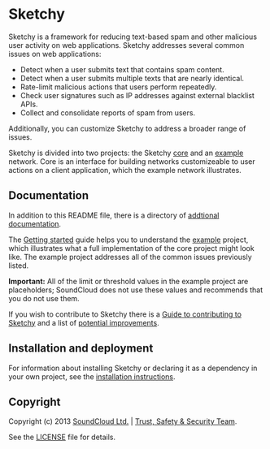 # Sketchy

Sketchy is a framework for reducing text-based spam and other malicious user
activity on web applications. Sketchy addresses several common issues on web
applications:

* Detect when a user submits text that contains spam content.
* Detect when a user submits multiple texts that are nearly identical.
* Rate-limit malicious actions that users perform repeatedly.
* Check user signatures such as IP addresses against external blacklist APIs.
* Collect and consolidate reports of spam from users.

Additionally, you can customize Sketchy to address a broader range of issues.

Sketchy is divided into two projects: the Sketchy [core](core/) and an
[example](example/) network. Core is an interface for building networks
customizeable to user actions on a client application, which the example
network illustrates.

## Documentation

In addition to this README file, there is a directory of [addtional documentation](/doc).

The [Getting started](doc/GETTING_STARTED.md) guide helps you to understand the
[example](example/) project, which illustrates what a full implementation of the core
project might look like. The example project addresses all of the common issues previously
listed.

**Important:** All of the limit or threshold values in the example project are placeholders; SoundCloud does not use these values and recommends that you do not use them.

If you wish to contribute to Sketchy there is a [Guide to contributing to Sketchy](doc/CONTRIBUTING.md)
and a list of [potential improvements](doc/TODO.md).

## Installation and deployment

For information about installing Sketchy or declaring it as a dependency in your
own project, see the [installation instructions](doc/INSTALLATION.md).

## Copyright

Copyright (c) 2013 [SoundCloud Ltd.](http://soundcloud.com) | [Trust, Safety
& Security Team](mailto:sketchy@soundcloud.com).

See the [LICENSE](LICENSE.md) file for details.

